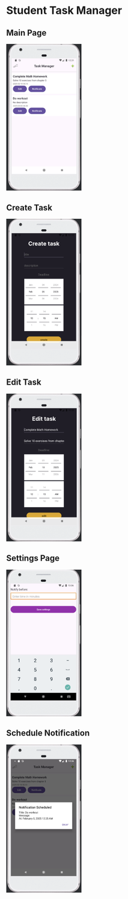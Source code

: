 # **Student Task Manager**

## **Main Page**  
<img src="https://github.com/TanirbergenDos/StudentTaskManager/blob/39e55d6ed64658f8e338174d3e77c112cf969a31/Main%20page.png" width="200">

## **Create Task**  
<img src="https://github.com/TanirbergenDos/StudentTaskManager/blob/39e55d6ed64658f8e338174d3e77c112cf969a31/Create%20task.png" width="200">

## **Edit Task**  
<img src="https://github.com/TanirbergenDos/StudentTaskManager/blob/39e55d6ed64658f8e338174d3e77c112cf969a31/Edit%20task.png" width="200">

## **Settings Page**  
<img src="https://github.com/TanirbergenDos/StudentTaskManager/blob/39e55d6ed64658f8e338174d3e77c112cf969a31/Settings%20page.png" width="200">

## **Schedule Notification**  
<img src="https://github.com/TanirbergenDos/StudentTaskManager/blob/39e55d6ed64658f8e338174d3e77c112cf969a31/Schedule%20notification.png" width="200">
